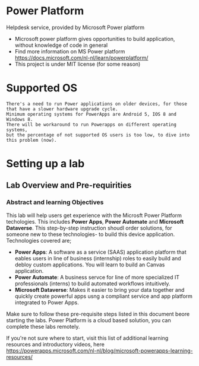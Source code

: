 # Power Platform 
Helpdesk service, provided by Microsoft Power platform

  * Microsoft power platform gives opportunities to build application, without knowledge of code in general
  * Find more information on MS Power platform https://docs.microsoft.com/nl-nl/learn/powerplatform/ 
  * This project is under MIT license (for some reason) 
  
 
 # Supported OS
 
    There's a need to run Power applications on older devices, for those that have a slower hardware upgrade cycle.
    Minimum operating systems for PowerApps are Android 5, IOS 8 and Windows 8. 
    There will be workaround to run Powerapps on different operating systems, 
    but the percentage of not supported OS users is too low, to dive into this problem (now).
    
  
 # Setting up a lab
 ## Lab Overview and Pre-requirities
 
 ### Abstract and learning Objectives
 This lab will help users get experience with the Microsft Power Platform techologies. This includes **Power Apps**, **Power Automate** and **Microsoft Dataverse**. 
 This step-by-step instruction shoudl order solutions, for someone new to these technologies- to build this device application.  
 Technologies covered are;
 
   * **Power Apps**: A software as a service (SAAS) application platform that eables users in line of business (internship) roles to easily build and debloy custom applications.          You will learn to build an Canvas application. 
   * **Power Automate**: A business servce for line of more specialized IT professionals (interns) to build automated workflows intuitively.
   * **Microsoft Dataverse**: Makes it easier to bring your data together and quickly create powerful apps usng a compliant service and app platform integrated to Power Apps.

 Make sure to follow these pre-requisite steps listed in this document beore starting the labs. Power Platform is a cloud based solution, you can complete these labs remotely.
 
 If you're not sure where to start, visit this list of additional learning resources and introductory videos, here https://powerapps.microsoft.com/nl-nl/blog/microsoft-powerapps-learning-resources/
 
 
 
 
 

  
  

